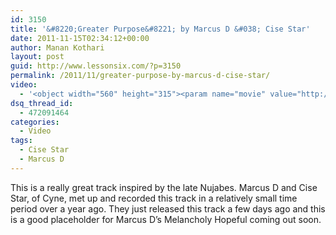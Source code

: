 ```yaml
---
id: 3150
title: '&#8220;Greater Purpose&#8221; by Marcus D &#038; Cise Star'
date: 2011-11-15T02:34:12+00:00
author: Manan Kothari
layout: post
guid: http://www.lessonsix.com/?p=3150
permalink: /2011/11/greater-purpose-by-marcus-d-cise-star/
video:
  - '<object width="560" height="315"><param name="movie" value="http://www.youtube.com/v/aemHKgRI0O4?version=3&amp;hl=en_US&amp;rel=0"></param><param name="allowFullScreen" value="true"></param><param name="allowscriptaccess" value="always"></param><embed src="http://www.youtube.com/v/aemHKgRI0O4?version=3&amp;hl=en_US&amp;rel=0" type="application/x-shockwave-flash" width="560" height="315" allowscriptaccess="always" allowfullscreen="true"></embed></object>'
dsq_thread_id:
  - 472091464
categories:
  - Video
tags:
  - Cise Star
  - Marcus D
---
```

This is a really great track inspired by the late Nujabes. Marcus D and Cise Star, of Cyne, met up and recorded this track in a relatively small time period over a year ago. They just released this track a few days ago and this is a good placeholder for Marcus D&#8217;s Melancholy Hopeful coming out soon.

&nbsp;